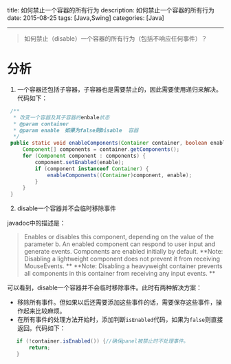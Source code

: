 title:  如何禁止一个容器的所有行为
description: 如何禁止一个容器的所有行为
date: 2015-08-25
tags:  [Java,Swing]
categories:  [Java]

----------------------
> 如何禁止（disable）一个容器的所有行为（包括不响应任何事件）？

# 分析
 1. 一个容器还包括子容器，子容器也是需要禁止的，因此需要使用递归来解决。代码如下：

   ```java
    /**
     * 改变一个容器及其子容器的enbale状态
     * @param container
     * @param enable　如果为false则Disable  容器
     */
    public static void enableComponents(Container container, boolean enable) {
        Component[] components = container.getComponents();
        for (Component component : components) {
            component.setEnabled(enable);
            if (component instanceof Container) {
                enableComponents((Container)component, enable);
            }
        }
    }
  ```

 2. disable一个容器并不会临时移除事件

 javadoc中的描述是：
 >Enables or disables this component, depending on the value of the parameter b. An enabled component can respond 
 >to user input and generate events. Components are enabled initially by default. 
 >**Note: Disabling a lightweight component does not prevent it from receiving MouseEvents. **
 >**Note: Disabling a heavyweight container prevents all components in this container from receiving any input events. **

 可以看到，disable一个容器并不会临时移除事件。此时有两种解决方案：
 * 移除所有事件。但如果以后还需要添加这些事件的话，需要保存这些事件，操作起来比较麻烦。
 * 在所有事件的处理方法开始时，添加判断`isEnabled`代码，如果为`false`则直接返回。代码如下：
 ```java
    if (!container.isEnabled()) {//确保panel被禁止时不处理事件。
        return;
    }
 ```